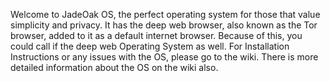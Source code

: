 Welcome to JadeOak OS, the perfect operating system for those that value simplicity and privacy. 
It has the deep web browser, also known as the Tor browser, added to it as a default internet browser.
Because of this, you could call if the deep web Operating System as well. 
For Installation Instructions or any issues with the OS, please go to the wiki. There is more detailed information about the OS on the wiki also. 
